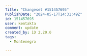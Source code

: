 ```yaml
---
Title: "Changeset #151457695"
PublishDate: "2024-05-17T14:31:49Z"
id: 151457695
user: kentakta
comment: update
created_by: iD 2.29.0
tags:
  - Montenegro

---
```

